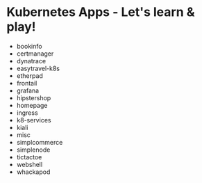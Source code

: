 # Kubernetes Apps - Let's learn & play!


- bookinfo
- certmanager
- dynatrace
- easytravel-k8s
- etherpad
- frontail
- grafana
- hipstershop
- homepage
- ingress
- k8-services
- kiali
- misc
- simplcommerce
- simplenode
- tictactoe
- webshell
- whackapod